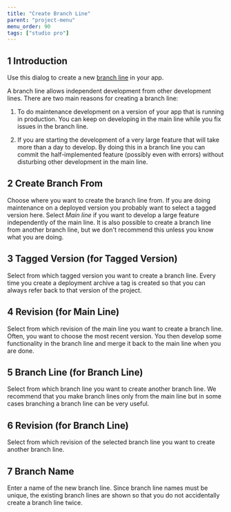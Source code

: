```yaml
---
title: "Create Branch Line"
parent: "project-menu"
menu_order: 90
tags: ["studio pro"]
---
```


## 1 Introduction

Use this dialog to create a new [branch line](version-control#branches) in your app.

A branch line allows independent development from other development lines. There are two main reasons for creating a branch line:

1. To do maintenance development on a version of your app that is running in production. You can keep on developing in the main line while you fix issues in the branch line.

2. If you are starting the development of a very large feature that will take more than a day to develop. By doing this in a branch line you can commit the half-implemented feature (possibly even with errors) without disturbing other development in the main line.

## 2 Create Branch From

Choose where you want to create the branch line from. If you are doing maintenance on a deployed version you probably want to select a tagged version here. Select *Main line* if you want to develop a large feature independently of the main line. It is also possible to create a branch line from another branch line, but we don't recommend this unless you know what you are doing.

## 3 Tagged Version (for Tagged Version)

Select from which tagged version you want to create a branch line. Every time you create a deployment archive a tag is created so that you can always refer back to that version of the project.

## 4 Revision (for Main Line)

Select from which revision of the main line you want to create a branch line. Often, you want to choose the most recent version. You then develop some functionality in the branch line and merge it back to the main line when you are done.

## 5 Branch Line (for Branch Line)

Select from which branch line you want to create another branch line. We recommend that you make branch lines only from the main line but in some cases branching a branch line can be very useful.

## 6 Revision (for Branch Line)

Select from which revision of the selected branch line you want to create another branch line.

## 7 Branch Name

Enter a name of the new branch line. Since branch line names must be unique, the existing branch lines are shown so that you do not accidentally create a branch line twice.
